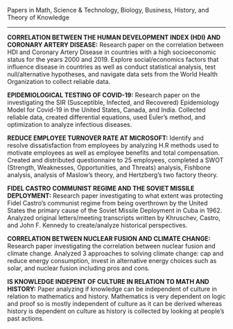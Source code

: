 Papers in Math, Science & Technology, Biology, Business, History, and Theory of Knowledge
____________________________________________________________________________________________


**CORRELATION BETWEEN THE HUMAN DEVELOPMENT INDEX (HDI) AND CORONARY ARTERY DISEASE:** 
Research paper on the correlation between HDI and Coronary Artery Disease in countries with a high socioeconomic status for the years 2000 and 2019. Explore social/economics factors that influence disease in countries as well as conduct statistical analysis, test null/alternative hypotheses, and navigate data sets from the World Health Organization to collect reliable data. 


**EPIDEMIOLOGICAL TESTING OF COVID-19:**
Research paper on the investigating the SIR (Susceptible, Infected, and Recovered) Epidemiology Model for Covid-19 in the United States, Canada, and India. Collected reliable data, created differential equations, used Euler’s method, and optimization to analyze infectious diseases. 


**REDUCE EMPLOYEE TURNOVER RATE AT MICROSOFT:**
Identify and resolve dissatisfaction from employees by analyzing H.R methods used to motivate employees as well as employee benefits and total compensation. Created and distributed questionnaire to 25 employees, completed a SWOT (Strength, Weaknesses, Opportunities, and Threats) analysis, Fishbone analysis, analysis of Maslow’s theory, and Hertzberg’s two factory theory.  


**FIDEL CASTRO COMMUNIST REGIME AND THE SOVIET MISSILE DEPLOYMENT:** 
Research paper investigating to what extent was protecting Fidel Castro’s communist regime from being overthrown by the United States the primary cause of the Soviet Missile Deployment in Cuba in 1962. Analyzed original letters/meeting transcripts written by Khruschev, Castro, and John F. Kennedy to create/analyze historical perspectives.


**CORRELATION BETWEEN NUCLEAR FUSION AND CLIMATE CHANGE:**
Research paper investigating the correlation between nuclear fusion and climate change. Analyzed 3 approaches to solving climate change: cap and reduce energy consumption, invest in alternative energy choices such as solar, and nuclear fusion including pros and cons. 


**IS KNOWLEDGE INDEPENT OF CULTURE IN RELATION TO MATH AND HISTORY:**
Paper analyzing if knowledge can be independent of culture in relation to mathematics and history. Mathematics is very dependent on logic and proof so is mostly independent of culture as it can be derived whereas history is dependent on culture as history is collected by looking at people’s past actions. 







